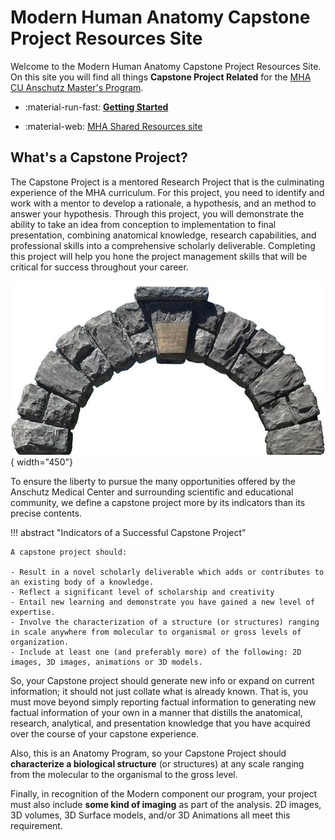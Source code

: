 # Modern Human Anatomy Capstone Project Resources Site

Welcome to the Modern Human Anatomy Capstone Project Resources Site. On this site you will find all things **Capstone Project Related** for the [MHA CU Anschutz Master's Program](https://medschool.cuanschutz.edu/ms-modern-human-anatomy).

<div class="grid cards" markdown>

-   :material-run-fast: [**Getting Started**](initial-steps.md)

-   :material-web: [MHA Shared Resources site](https://olucdenver.sharepoint.com/:u:/r/sites/mhacapstone/SitePages/MHA-Shared-Resources-Site.aspx?csf=1&web=1&share=EVxMXYk4ldVHpyS4oAbZvKYB76d6V6cMcP9fFv_SBIYhSA&e=lyBLJj)

</div>


## What's a Capstone Project?

The Capstone Project is a mentored Research Project that is the culminating experience of the MHA curriculum. For this project, you need to identify and work with a mentor to develop a rationale,  a hypothesis, and an method to answer your hypothesis. Through this project, you will demonstrate the ability to take an idea from conception to implementation to final presentation, combining anatomical knowledge, research capabilities, and professional skills into a comprehensive scholarly deliverable. Completing this project will help you hone the project management skills that will be critical for success throughout your career.

![Capstone Image](images/capstone-2.jpg){ width="450"}

To ensure the liberty to pursue the many opportunities offered by the Anschutz Medical Center and surrounding scientific and educational community, we define a capstone project more by its indicators than its precise contents.

!!! abstract "Indicators of a Successful Capstone Project"

    A capstone project should:

    - Result in a novel scholarly deliverable which adds or contributes to an existing body of a knowledge.
    - Reflect a significant level of scholarship and creativity
    - Entail new learning and demonstrate you have gained a new level of expertise.
    - Involve the characterization of a structure (or structures) ranging in scale anywhere from molecular to organismal or gross levels of organization.
    - Include at least one (and preferably more) of the following: 2D images, 3D images, animations or 3D models.

So, your Capstone project should generate new info or expand on current information; it should not just collate what is already known. That is, you must move beyond simply reporting factual information to generating new factual information of your own in a manner that distills the anatomical, research, analytical, and presentation knowledge that you have acquired over the course of your capstone experience.

Also, this is an Anatomy Program, so your Capstone Project should **characterize a biological structure** (or structures) at any scale ranging from the molecular to the organismal to the gross level.

Finally, in recognition of the Modern component our program, your project must also include **some kind of imaging** as part of the analysis. 2D images, 3D volumes, 3D Surface models, and/or 3D Animations all meet this requirement.
